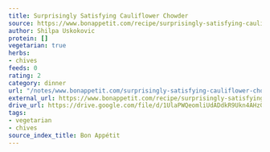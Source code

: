 ```yaml
---
title: Surprisingly Satisfying Cauliflower Chowder
source: https://www.bonappetit.com/recipe/surprisingly-satisfying-cauliflower-chowder
author: Shilpa Uskokovic
protein: []
vegetarian: true
herbs:
- chives
feeds: 0
rating: 2
category: dinner
url: "/notes/www.bonappetit.com/surprisingly-satisfying-cauliflower-chowder.html"
external_url: https://www.bonappetit.com/recipe/surprisingly-satisfying-cauliflower-chowder
drive_url: https://drive.google.com/file/d/1UlaPWQeomliUdADdkR9Ukn4AHzGU1Wj2/view?usp=drive_link
tags:
- vegetarian
- chives
source_index_title: Bon Appétit
---
```



